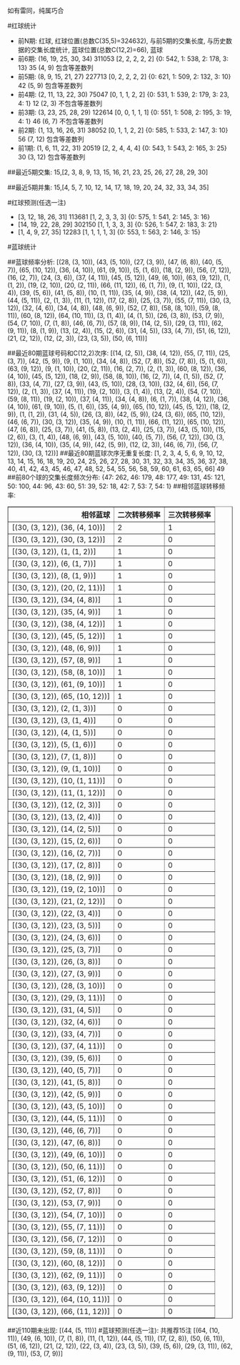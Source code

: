 <!-- 
.. title: 大乐透15109期(2015-09-19)数据分析报告
.. slug: dlott-15109-2015-09-19-report
.. date: 2015-09-20 08:00:00 UTC+08:00
.. tags: Lottery
.. link: 
.. description: 
.. type: text
-->

如有雷同，纯属巧合

<!-- TEASER_END-->

#红球统计

- 前N期: 红球, 红球位置(总数C(35,5)=324632), 与前5期的交集长度, 与历史数据的交集长度统计, 蓝球位置(总数C(12,2)=66), 蓝球
- 前6期: (16, 19, 25, 30, 34) 311053 [2, 2, 2, 2, 2] {0: 542, 1: 538, 2: 178, 3: 13} 35 (4, 9) 包含等差数列
- 前5期: (8, 9, 15, 21, 27) 227713 [0, 2, 2, 2, 2] {0: 621, 1: 509, 2: 132, 3: 10} 42 (5, 9) 包含等差数列
- 前4期: (2, 11, 13, 22, 30) 75047 [0, 1, 1, 2, 2] {0: 531, 1: 539, 2: 179, 3: 23, 4: 1} 12 (2, 3) 不包含等差数列
- 前3期: (3, 23, 25, 28, 29) 122614 [0, 0, 1, 1, 1] {0: 551, 1: 508, 2: 195, 3: 19, 4: 1} 46 (6, 7) 不包含等差数列
- 前2期: (1, 13, 16, 26, 31) 38052 [0, 1, 1, 2, 2] {0: 585, 1: 533, 2: 147, 3: 10} 56 (7, 12) 包含等差数列
- 前1期: (1, 6, 11, 22, 31) 20519 [2, 2, 4, 4, 4] {0: 543, 1: 543, 2: 165, 3: 25} 30 (3, 12) 包含等差数列

##最近5期交集:
15,[2, 3, 8, 9, 13, 15, 16, 21, 23, 25, 26, 27, 28, 29, 30]

##最近5期并集:
15,[4, 5, 7, 10, 12, 14, 17, 18, 19, 20, 24, 32, 33, 34, 35]

#红球预测(任选一注)

- [3, 12, 18, 26, 31] 113681 [1, 2, 3, 3, 3] {0: 575, 1: 541, 2: 145, 3: 16}
- [14, 19, 22, 28, 29] 302150 [1, 1, 3, 3, 3] {0: 526, 1: 547, 2: 183, 3: 21}
- [1, 4, 9, 27, 35] 12283 [1, 1, 1, 1, 3] {0: 553, 1: 563, 2: 146, 3: 15}

#蓝球统计

##蓝球频率分析:
[(28, (3, 10)), (43, (5, 10)), (27, (3, 9)), (47, (6, 8)), (40, (5, 7)), (65, (10, 12)), (36, (4, 10)), (61, (9, 10)), (5, (1, 6)), (18, (2, 9)), (56, (7, 12)), (16, (2, 7)), (24, (3, 6)), (37, (4, 11)), (45, (5, 12)), (49, (6, 10)), (63, (9, 12)), (1, (1, 2)), (19, (2, 10)), (20, (2, 11)), (66, (11, 12)), (6, (1, 7)), (9, (1, 10)), (22, (3, 4)), (39, (5, 6)), (41, (5, 8)), (10, (1, 11)), (35, (4, 9)), (38, (4, 12)), (42, (5, 9)), (44, (5, 11)), (2, (1, 3)), (11, (1, 12)), (17, (2, 8)), (25, (3, 7)), (55, (7, 11)), (30, (3, 12)), (32, (4, 6)), (34, (4, 8)), (48, (6, 9)), (52, (7, 8)), (58, (8, 10)), (59, (8, 11)), (60, (8, 12)), (64, (10, 11)), (3, (1, 4)), (4, (1, 5)), (26, (3, 8)), (53, (7, 9)), (54, (7, 10)), (7, (1, 8)), (46, (6, 7)), (57, (8, 9)), (14, (2, 5)), (29, (3, 11)), (62, (9, 11)), (8, (1, 9)), (13, (2, 4)), (15, (2, 6)), (31, (4, 5)), (33, (4, 7)), (51, (6, 12)), (21, (2, 12)), (12, (2, 3)), (23, (3, 5)), (50, (6, 11))]

##最近80期蓝球号码和C(12,2)次序:
[(14, (2, 5)), (38, (4, 12)), (55, (7, 11)), (25, (3, 7)), (42, (5, 9)), (9, (1, 10)), (34, (4, 8)), (52, (7, 8)), (52, (7, 8)), (5, (1, 6)), (63, (9, 12)), (9, (1, 10)), (20, (2, 11)), (16, (2, 7)), (2, (1, 3)), (60, (8, 12)), (36, (4, 10)), (45, (5, 12)), (18, (2, 9)), (58, (8, 10)), (16, (2, 7)), (4, (1, 5)), (52, (7, 8)), (33, (4, 7)), (27, (3, 9)), (43, (5, 10)), (28, (3, 10)), (32, (4, 6)), (56, (7, 12)), (2, (1, 3)), (37, (4, 11)), (19, (2, 10)), (3, (1, 4)), (13, (2, 4)), (54, (7, 10)), (59, (8, 11)), (19, (2, 10)), (37, (4, 11)), (34, (4, 8)), (6, (1, 7)), (38, (4, 12)), (36, (4, 10)), (61, (9, 10)), (5, (1, 6)), (35, (4, 9)), (65, (10, 12)), (45, (5, 12)), (18, (2, 9)), (1, (1, 2)), (31, (4, 5)), (26, (3, 8)), (42, (5, 9)), (24, (3, 6)), (65, (10, 12)), (46, (6, 7)), (30, (3, 12)), (35, (4, 9)), (10, (1, 11)), (66, (11, 12)), (65, (10, 12)), (47, (6, 8)), (25, (3, 7)), (41, (5, 8)), (13, (2, 4)), (25, (3, 7)), (43, (5, 10)), (15, (2, 6)), (3, (1, 4)), (48, (6, 9)), (43, (5, 10)), (40, (5, 7)), (56, (7, 12)), (30, (3, 12)), (36, (4, 10)), (35, (4, 9)), (42, (5, 9)), (12, (2, 3)), (46, (6, 7)), (56, (7, 12)), (30, (3, 12))]
##最近80期蓝球次序无重复长度:
[1, 2, 3, 4, 5, 6, 9, 10, 12, 13, 14, 15, 16, 18, 19, 20, 24, 25, 26, 27, 28, 30, 31, 32, 33, 34, 35, 36, 37, 38, 40, 41, 42, 43, 45, 46, 47, 48, 52, 54, 55, 56, 58, 59, 60, 61, 63, 65, 66] 49
##前80个球的交集长度频次分布:
{47: 262, 46: 179, 48: 177, 49: 131, 45: 121, 50: 100, 44: 96, 43: 60, 51: 39, 52: 18, 42: 7, 53: 7, 54: 1}
##相邻蓝球转移频率:
<table border="1" class="table table-striped dataframe">
  <thead>
    <tr style="text-align: right;">
      <th>相邻蓝球</th>
      <th>二次转移频率</th>
      <th>三次转移频率</th>
    </tr>
  </thead>
  <tbody>
    <tr>
      <td>[(30, (3, 12)), (36, (4, 10))]</td>
      <td>2</td>
      <td>1</td>
    </tr>
    <tr>
      <td>[(30, (3, 12)), (30, (3, 12))]</td>
      <td>2</td>
      <td>0</td>
    </tr>
    <tr>
      <td>[(30, (3, 12)), (1, (1, 2))]</td>
      <td>1</td>
      <td>0</td>
    </tr>
    <tr>
      <td>[(30, (3, 12)), (6, (1, 7))]</td>
      <td>1</td>
      <td>0</td>
    </tr>
    <tr>
      <td>[(30, (3, 12)), (8, (1, 9))]</td>
      <td>1</td>
      <td>0</td>
    </tr>
    <tr>
      <td>[(30, (3, 12)), (20, (2, 11))]</td>
      <td>1</td>
      <td>0</td>
    </tr>
    <tr>
      <td>[(30, (3, 12)), (34, (4, 8))]</td>
      <td>1</td>
      <td>0</td>
    </tr>
    <tr>
      <td>[(30, (3, 12)), (35, (4, 9))]</td>
      <td>1</td>
      <td>0</td>
    </tr>
    <tr>
      <td>[(30, (3, 12)), (38, (4, 12))]</td>
      <td>1</td>
      <td>0</td>
    </tr>
    <tr>
      <td>[(30, (3, 12)), (45, (5, 12))]</td>
      <td>1</td>
      <td>0</td>
    </tr>
    <tr>
      <td>[(30, (3, 12)), (48, (6, 9))]</td>
      <td>1</td>
      <td>0</td>
    </tr>
    <tr>
      <td>[(30, (3, 12)), (57, (8, 9))]</td>
      <td>1</td>
      <td>0</td>
    </tr>
    <tr>
      <td>[(30, (3, 12)), (58, (8, 10))]</td>
      <td>1</td>
      <td>0</td>
    </tr>
    <tr>
      <td>[(30, (3, 12)), (61, (9, 10))]</td>
      <td>1</td>
      <td>0</td>
    </tr>
    <tr>
      <td>[(30, (3, 12)), (65, (10, 12))]</td>
      <td>1</td>
      <td>0</td>
    </tr>
    <tr>
      <td>[(30, (3, 12)), (2, (1, 3))]</td>
      <td>0</td>
      <td>0</td>
    </tr>
    <tr>
      <td>[(30, (3, 12)), (3, (1, 4))]</td>
      <td>0</td>
      <td>0</td>
    </tr>
    <tr>
      <td>[(30, (3, 12)), (4, (1, 5))]</td>
      <td>0</td>
      <td>0</td>
    </tr>
    <tr>
      <td>[(30, (3, 12)), (5, (1, 6))]</td>
      <td>0</td>
      <td>0</td>
    </tr>
    <tr>
      <td>[(30, (3, 12)), (7, (1, 8))]</td>
      <td>0</td>
      <td>0</td>
    </tr>
    <tr>
      <td>[(30, (3, 12)), (9, (1, 10))]</td>
      <td>0</td>
      <td>0</td>
    </tr>
    <tr>
      <td>[(30, (3, 12)), (10, (1, 11))]</td>
      <td>0</td>
      <td>0</td>
    </tr>
    <tr>
      <td>[(30, (3, 12)), (11, (1, 12))]</td>
      <td>0</td>
      <td>0</td>
    </tr>
    <tr>
      <td>[(30, (3, 12)), (12, (2, 3))]</td>
      <td>0</td>
      <td>0</td>
    </tr>
    <tr>
      <td>[(30, (3, 12)), (13, (2, 4))]</td>
      <td>0</td>
      <td>0</td>
    </tr>
    <tr>
      <td>[(30, (3, 12)), (14, (2, 5))]</td>
      <td>0</td>
      <td>0</td>
    </tr>
    <tr>
      <td>[(30, (3, 12)), (15, (2, 6))]</td>
      <td>0</td>
      <td>0</td>
    </tr>
    <tr>
      <td>[(30, (3, 12)), (16, (2, 7))]</td>
      <td>0</td>
      <td>0</td>
    </tr>
    <tr>
      <td>[(30, (3, 12)), (17, (2, 8))]</td>
      <td>0</td>
      <td>0</td>
    </tr>
    <tr>
      <td>[(30, (3, 12)), (18, (2, 9))]</td>
      <td>0</td>
      <td>0</td>
    </tr>
    <tr>
      <td>[(30, (3, 12)), (19, (2, 10))]</td>
      <td>0</td>
      <td>0</td>
    </tr>
    <tr>
      <td>[(30, (3, 12)), (21, (2, 12))]</td>
      <td>0</td>
      <td>0</td>
    </tr>
    <tr>
      <td>[(30, (3, 12)), (22, (3, 4))]</td>
      <td>0</td>
      <td>0</td>
    </tr>
    <tr>
      <td>[(30, (3, 12)), (23, (3, 5))]</td>
      <td>0</td>
      <td>0</td>
    </tr>
    <tr>
      <td>[(30, (3, 12)), (24, (3, 6))]</td>
      <td>0</td>
      <td>0</td>
    </tr>
    <tr>
      <td>[(30, (3, 12)), (25, (3, 7))]</td>
      <td>0</td>
      <td>0</td>
    </tr>
    <tr>
      <td>[(30, (3, 12)), (26, (3, 8))]</td>
      <td>0</td>
      <td>0</td>
    </tr>
    <tr>
      <td>[(30, (3, 12)), (27, (3, 9))]</td>
      <td>0</td>
      <td>0</td>
    </tr>
    <tr>
      <td>[(30, (3, 12)), (28, (3, 10))]</td>
      <td>0</td>
      <td>0</td>
    </tr>
    <tr>
      <td>[(30, (3, 12)), (29, (3, 11))]</td>
      <td>0</td>
      <td>0</td>
    </tr>
    <tr>
      <td>[(30, (3, 12)), (31, (4, 5))]</td>
      <td>0</td>
      <td>0</td>
    </tr>
    <tr>
      <td>[(30, (3, 12)), (32, (4, 6))]</td>
      <td>0</td>
      <td>0</td>
    </tr>
    <tr>
      <td>[(30, (3, 12)), (33, (4, 7))]</td>
      <td>0</td>
      <td>0</td>
    </tr>
    <tr>
      <td>[(30, (3, 12)), (37, (4, 11))]</td>
      <td>0</td>
      <td>0</td>
    </tr>
    <tr>
      <td>[(30, (3, 12)), (39, (5, 6))]</td>
      <td>0</td>
      <td>0</td>
    </tr>
    <tr>
      <td>[(30, (3, 12)), (40, (5, 7))]</td>
      <td>0</td>
      <td>0</td>
    </tr>
    <tr>
      <td>[(30, (3, 12)), (41, (5, 8))]</td>
      <td>0</td>
      <td>0</td>
    </tr>
    <tr>
      <td>[(30, (3, 12)), (42, (5, 9))]</td>
      <td>0</td>
      <td>0</td>
    </tr>
    <tr>
      <td>[(30, (3, 12)), (43, (5, 10))]</td>
      <td>0</td>
      <td>0</td>
    </tr>
    <tr>
      <td>[(30, (3, 12)), (44, (5, 11))]</td>
      <td>0</td>
      <td>0</td>
    </tr>
    <tr>
      <td>[(30, (3, 12)), (46, (6, 7))]</td>
      <td>0</td>
      <td>0</td>
    </tr>
    <tr>
      <td>[(30, (3, 12)), (47, (6, 8))]</td>
      <td>0</td>
      <td>0</td>
    </tr>
    <tr>
      <td>[(30, (3, 12)), (49, (6, 10))]</td>
      <td>0</td>
      <td>0</td>
    </tr>
    <tr>
      <td>[(30, (3, 12)), (50, (6, 11))]</td>
      <td>0</td>
      <td>0</td>
    </tr>
    <tr>
      <td>[(30, (3, 12)), (51, (6, 12))]</td>
      <td>0</td>
      <td>0</td>
    </tr>
    <tr>
      <td>[(30, (3, 12)), (52, (7, 8))]</td>
      <td>0</td>
      <td>0</td>
    </tr>
    <tr>
      <td>[(30, (3, 12)), (53, (7, 9))]</td>
      <td>0</td>
      <td>0</td>
    </tr>
    <tr>
      <td>[(30, (3, 12)), (54, (7, 10))]</td>
      <td>0</td>
      <td>0</td>
    </tr>
    <tr>
      <td>[(30, (3, 12)), (55, (7, 11))]</td>
      <td>0</td>
      <td>0</td>
    </tr>
    <tr>
      <td>[(30, (3, 12)), (56, (7, 12))]</td>
      <td>0</td>
      <td>0</td>
    </tr>
    <tr>
      <td>[(30, (3, 12)), (59, (8, 11))]</td>
      <td>0</td>
      <td>0</td>
    </tr>
    <tr>
      <td>[(30, (3, 12)), (60, (8, 12))]</td>
      <td>0</td>
      <td>0</td>
    </tr>
    <tr>
      <td>[(30, (3, 12)), (62, (9, 11))]</td>
      <td>0</td>
      <td>0</td>
    </tr>
    <tr>
      <td>[(30, (3, 12)), (63, (9, 12))]</td>
      <td>0</td>
      <td>0</td>
    </tr>
    <tr>
      <td>[(30, (3, 12)), (64, (10, 11))]</td>
      <td>0</td>
      <td>0</td>
    </tr>
    <tr>
      <td>[(30, (3, 12)), (66, (11, 12))]</td>
      <td>0</td>
      <td>0</td>
    </tr>
  </tbody>
</table>
##近110期未出现:
[(44, (5, 11))]
#蓝球预测(任选一注):
共推荐15注
[(64, (10, 11)), (49, (6, 10)), (7, (1, 8)), (11, (1, 12)), (44, (5, 11)), (17, (2, 8)), (50, (6, 11)), (51, (6, 12)), (21, (2, 12)), (22, (3, 4)), (23, (3, 5)), (39, (5, 6)), (29, (3, 11)), (62, (9, 11)), (53, (7, 9))]

